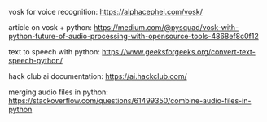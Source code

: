 vosk for voice recognition: https://alphacephei.com/vosk/

article on vosk + python: https://medium.com/@pysquad/vosk-with-python-future-of-audio-processing-with-opensource-tools-4868ef8c0f12

text to speech with python: https://www.geeksforgeeks.org/convert-text-speech-python/

hack club ai documentation: https://ai.hackclub.com/

merging audio files in python: https://stackoverflow.com/questions/61499350/combine-audio-files-in-python